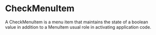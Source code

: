 # CheckMenuItem

A CheckMenuItem is a menu item that maintains the state of a boolean value in addition to a MenuItem usual role in activating application code.
